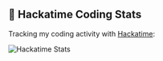 ## 🚀 Hackatime Coding Stats

Tracking my coding activity with [Hackatime](https://hackclub.com/hackatime):

![Hackatime Stats](https://github-readme-stats.hackclub.dev/api/wakatime?username=1134&api_domain=hackatime.hackclub.com&theme=blue-green&custom_title=Hackatime+Stats&layout=compact&cache_seconds=0&langs_count=8)
